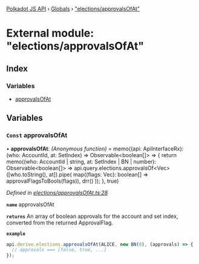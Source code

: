 [Polkadot JS API](../README.md) › [Globals](../globals.md) › ["elections/approvalsOfAt"](_elections_approvalsofat_.md)

# External module: "elections/approvalsOfAt"

## Index

### Variables

* [approvalsOfAt](_elections_approvalsofat_.md#const-approvalsofat)

## Variables

### `Const` approvalsOfAt

• **approvalsOfAt**: *(Anonymous function)* =  memo((api: ApiInterfaceRx): (who: AccountId, at: SetIndex) => Observable<boolean[]> => {
  return memo((who: AccountId | string, at: SetIndex | BN | number): Observable<boolean[]> =>
    api.query.elections.approvalsOf<Vec<ApprovalFlag>>([who.toString(), at]).pipe(
      map((flags: Vec<ApprovalFlag>): boolean[] => approvalFlagsToBools(flags)),
      drr()
    ));
}, true)

*Defined in [elections/approvalsOfAt.ts:28](https://github.com/polkadot-js/api/blob/287ceb2ded/packages/api-derive/src/elections/approvalsOfAt.ts#L28)*

**`name`** approvalsOfAt

**`returns`** An array of boolean approvals for the account and set index, converted from the returned ApprovalFlag.

**`example`** 
<BR>

```javascript
api.derive.elections.approvalsOfAt(ALICE, new BN(0), (approvals) => {
  // approvals === [false, true, ...]
});
```

